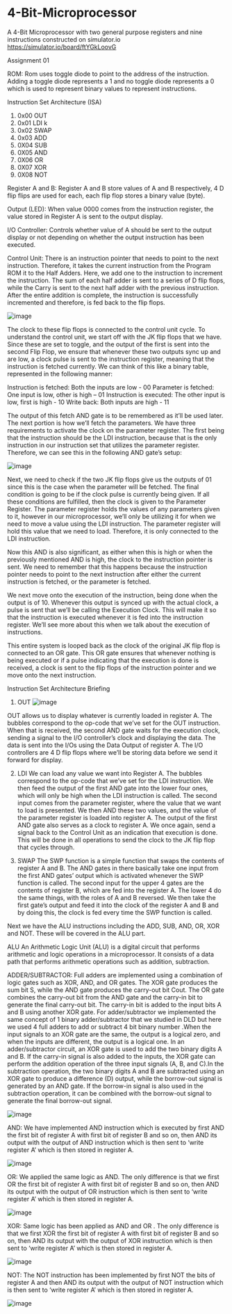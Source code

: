 # 4-Bit-Microprocessor
A 4-Bit Microprocessor with two general purpose registers and nine instructions constructed on simulator.io
https://simulator.io/board/ftYGkLoovG

Assignment 01

ROM:
Rom uses toggle diode to point to the address of the instruction. Adding a toggle diode represents a 1 and no toggle diode represents a 0 which is used to represent binary values to represent instructions.

Instruction Set Architecture (ISA)
1)	0x00	OUT
2)	0x01	LDI k
3)	0x02	SWAP
4)	0x03	ADD
5)	0X04	SUB
6)	0X05	AND
7)	0X06	OR
8)	0X07	XOR
9)	0X08	NOT

Register A and B:
Register A and B store values of A and B respectively, 4 D flip flips are used for each, each flip flop stores a binary value (byte).

Output (LED):
When value 0000 comes from the instruction register, the value stored in Register A is sent to the output display.

I/O Controller:
Controls whether value of A should be sent to the output display or not depending on whether the output instruction has been executed.

Control Unit:
There is an instruction pointer that needs to point to the next instruction. Therefore, it takes the current instruction from the Program ROM it to the Half Adders. Here, we add one to the instruction to increment the instruction. The sum of each half adder is sent to a series of D flip flops, while the Carry is sent to the next half adder with the previous instruction. After the entire addition is complete, the instruction is successfully incremented and therefore, is fed back to the flip flops.

![image](https://user-images.githubusercontent.com/76551920/230781898-b3837597-8d8c-4bd2-b43d-29d8872794e0.png)

The clock to these flip flops is connected to the control unit cycle. To understand the control unit, we start off with the JK flip flops that we have. Since these are set to toggle, and the output of the first is sent into the second Flip Flop, we ensure that whenever these two outputs sync up and are low, a clock pulse is sent to the instruction register, meaning that the instruction is fetched currently. We can think of this like a binary table, represented in the following manner:

Instruction is fetched:	Both the inputs are low - 00
Parameter is fetched:	One input is low, other is high – 01
Instruction is executed:	The other input is low, first is high - 10
Write back:	Both inputs are high - 11

The output of this fetch AND gate is to be remembered as it’ll be used later. The next portion is how we’ll fetch the parameters. We have three requirements to activate the clock on the parameter register. The first being that the instruction should be the LDI instruction, because that is the only instruction in our instruction set that utilizes the parameter register. Therefore, we can see this in the following AND gate’s setup:

![image](https://user-images.githubusercontent.com/76551920/230782099-64e0422f-fcaa-496b-b826-f18b5b11efa5.png)

Next, we need to check if the two JK flip flops give us the outputs of 01 since this is the case when the parameter will be fetched. The final condition is going to be if the clock pulse is currently being given. If all these conditions are fulfilled, then the clock is given to the Parameter Register. The parameter register holds the values of any parameters given to it, however in our microprocessor, we’ll only be utilizing it for when we need to move a value using the LDI instruction. The parameter register will hold this value that we need to load. Therefore, it is only connected to the LDI instruction.

Now this AND is also significant, as either when this is high or when the previously mentioned AND is high, the clock to the instruction pointer is sent. We need to remember that this happens because the instruction pointer needs to point to the next instruction after either the current instruction is fetched, or the parameter is fetched.

We next move onto the execution of the instruction, being done when the output is of 10. Whenever this output is synced up with the actual clock, a pulse is sent that we’ll be calling the Execution Clock. This will make it so that the instruction is executed whenever it is fed into the instruction register. We’ll see more about this when we talk about the execution of instructions.

This entire system is looped back as the clock of the original JK flip flop is connected to an OR gate. This OR gate ensures that whenever nothing is being executed or if a pulse indicating that the execution is done is received, a clock is sent to the flip flops of the instruction pointer and we move onto the next instruction.

Instruction Set Architecture Briefing
1. OUT
![image](https://user-images.githubusercontent.com/76551920/230782196-7689df77-3ee3-4475-96dd-a19ea0752c10.png)
 
OUT allows us to display whatever is currently loaded in register A. The bubbles correspond to the op-code that we’ve set for the OUT instruction.  When that is received, the second AND gate waits for the execution clock, sending a signal to the I/O controller’s clock and displaying the data. The data is sent into the I/Os using the Data Output of register A. The I/O controllers are 4 D flip flops where we’ll be storing data before we send it forward for display.

2. LDI
We can load any value we want into Register A. The bubbles correspond to the op-code that we’ve set for the LDI instruction. We then feed the output of the first AND gate into the lower four ones, which will only be high when the LDI instruction is called. The second input comes from the parameter register, where the value that we want to load is presented. We then AND these two values, and the value of the parameter register is loaded into register A. The output of the first AND gate also serves as a clock to register A. We once again, send a signal back to the Control Unit as an indication that execution is done. This will be done in all operations to send the clock to the JK flip flop that cycles through.

3. SWAP
The SWP function is a simple function that swaps the contents of register A and B. The AND gates in there basically take one input from the first AND gates’ output which is activated whenever the SWP function is called. The second input for the upper 4 gates are the contents of register B, which are fed into the register A. The lower 4 do the same things, with the roles of A and B reversed. We then take the first gate’s output and feed it into the clock of the register A and B and by doing this, the clock is fed every time the SWP function is called. 

Next we have the ALU instructions including the ADD, SUB, AND, OR, XOR and NOT. These will be covered in the ALU part.

ALU
An Arithmetic Logic Unit (ALU) is a digital circuit that performs arithmetic and logic operations in a  microprocessor. It consists of a data path that performs arithmetic operations such as addition, subtraction.

ADDER/SUBTRACTOR:
Full adders are implemented using a combination of logic gates such as XOR, AND, and OR gates. The XOR gate produces the sum bit S, while the AND gate produces the carry-out bit Cout. The OR gate combines the carry-out bit from the AND gate and the carry-in bit to generate the final carry-out bit. The carry-in bit is added to the input bits A and B using another XOR gate.
For adder/subtractor we implemented the same concept of 1 binary adder/subtractor that we studied in DLD but here we used 4 full adders to add or subtract 4 bit binary number .When the input signals to an XOR gate are the same, the output is a logical zero, and when the inputs are different, the output is a logical one. In an adder/subtractor circuit, an XOR gate is used to add the two binary digits A and B. If the carry-in  signal is also added to the inputs, the XOR gate can perform the addition operation of the three input signals (A, B, and C).In the subtraction operation, the two binary digits A and B are subtracted using an XOR gate to produce a difference (D) output, while the borrow-out  signal is generated by an AND gate. If the borrow-in  signal is also used in the subtraction operation, it can be combined with the borrow-out signal to generate the final borrow-out signal.

![image](https://user-images.githubusercontent.com/76551920/230782413-acf00afa-bde6-434f-a068-e829b75b2401.png)

AND:
We have implemented AND instruction which is executed by first AND the first bit of register A with first bit of register B and so on, then AND its output with the output of AND instruction which is then sent to ‘write register A’  which is then stored in register A.

![image](https://user-images.githubusercontent.com/76551920/230782431-82a425a6-0f40-416c-b1a8-f6f83494a44b.png)

OR:
We applied the same logic as AND. The only difference is that we first OR the first bit of register A with first bit of register B and so on, then AND its output with the output of OR  instruction which is then sent to ‘write register A’  which is then stored in register A.

![image](https://user-images.githubusercontent.com/76551920/230782444-0a2de8f7-5075-44f1-b45b-0eaa1e844f89.png)

XOR:
Same logic has been applied as AND and OR . The only difference is that we first XOR the first bit of register A with first bit of register B and so on, then AND its output with the output of XOR instruction which is then sent to ‘write register A’  which is then stored in register A.

![image](https://user-images.githubusercontent.com/76551920/230782467-57e14c18-b344-47a3-9924-fd60438ca3c5.png)

NOT:
The NOT instruction has been implemented by first NOT the bits of register A and then AND its output with the output of NOT instruction which is then sent to ‘write register A’  which is then stored in register A.

![image](https://user-images.githubusercontent.com/76551920/230782489-79e4c235-8ce2-4561-9d2a-25f0b692d587.png)

